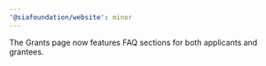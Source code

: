 ```yaml
---
'@siafoundation/website': minor
---
```


The Grants page now features FAQ sections for both applicants and grantees.
